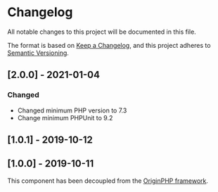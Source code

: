# Changelog

All notable changes to this project will be documented in this file.

The format is based on [Keep a Changelog](https://keepachangelog.com/en/1.0.0/),
and this project adheres to [Semantic Versioning](https://semver.org/spec/v2.0.0.html).

## [2.0.0] - 2021-01-04

### Changed

- Changed minimum PHP version to 7.3
- Change minimum PHPUnit to 9.2

## [1.0.1] - 2019-10-12

## [1.0.0] - 2019-10-11

This component has been decoupled from the [OriginPHP framework](https://www.originphp.com/).